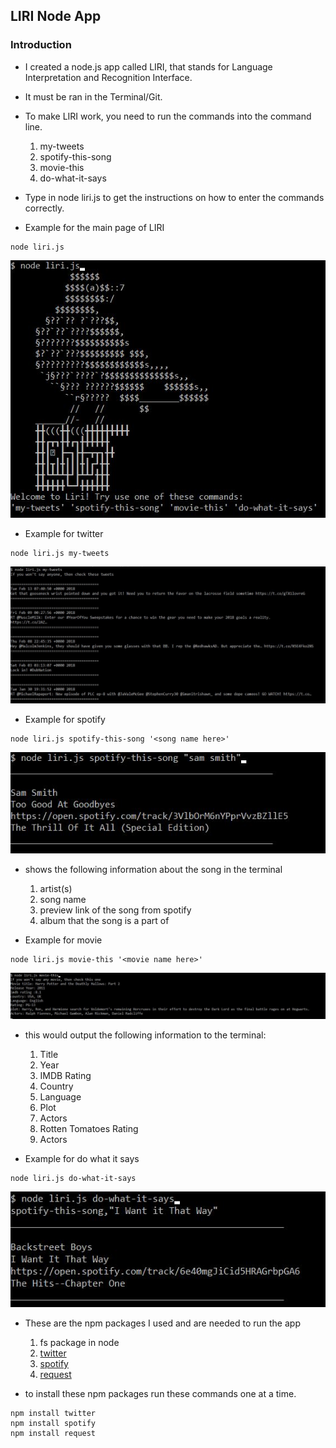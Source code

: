 ## LIRI Node App


### Introduction

* I created a node.js app called LIRI, that stands for Language Interpretation and Recognition Interface.
* It must be ran in the Terminal/Git.
* To make LIRI work, you need to run the commands into the command line.
	1. my-tweets
	2. spotify-this-song
	3. movie-this
	4. do-what-it-says

* Type in node liri.js to get the instructions on how to enter the commands correctly.

* Example for the main page of LIRI

```
node liri.js
```

![Alt text](/images/img1.png?raw=true)

* Example for twitter

```
node liri.js my-tweets
```

![Alt text](/images/img2.png?raw=true)

* Example for spotify

```
node liri.js spotify-this-song '<song name here>'
```

![Alt text](/images/img4.png?raw=true)

* shows the following information about the song in the terminal
	1. artist(s)
	2. song name
	3. preview link of the song from spotify
	4. album that the song is a part of

* Example for movie
```
node liri.js movie-this '<movie name here>'
```

![Alt text](/images/img3.png?raw=true)


* this would output the following information to the terminal:
	1. Title
	2. Year
	3. IMDB Rating
	4. Country
	5. Language
	6. Plot
	7. Actors
	8. Rotten Tomatoes Rating
	9. Actors


* Example for do what it says
```
node liri.js do-what-it-says
```

![Alt text](/images/img5.png?raw=true)


* These are the npm packages I used and are needed to run the app
	1. fs package in node
	2. [twitter](https://www.npmjs.com/package/twitter)
	3. [spotify](https://www.npmjs.com/package/spotify)
	4. [request](https://www.npmjs.com/package/request)

* to install these npm packages run these commands one at a time.
```
npm install twitter
npm install spotify
npm install request
```
